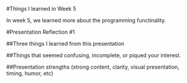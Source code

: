#Things I learned in Week 5

In week 5, we learned more about the programming functinality.  

#Presentation Reflection #1



##Three things I learned from this presentation


##Things that seemed confusing, incomplete, or piqued your interest.


##Presentation strengths (strong content, clarity, visual presentation, timing, humor, etc)



